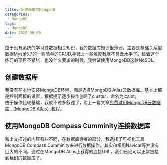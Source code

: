 ```yaml
---
title: 配置简单的MongoDB
categories: 
 - MongoDB
tags:
 - MongoDB
date: 2020-08-09
---
```


由于没有系统的学习过数据相关知识，我的数据库知识很薄弱，主要是基础关系型数据Mysql5.7的一些简单的CRUD,稍微上一些难度我就不具备水平了。趁着这个练习的项目不紧张，也没什么要求的时候，我尝试使用MongoDB这款NoSQL。


## 创建数据库
我没有在本地安装MongoDB环境，而是选择MongoDB Atlas云数据库。基本上都是控制面板的设置，根据提示逐步操作创建了cluster，命名为jcaiot。  
由于操作比较基础，我就不过多叙述了，附上一篇文章[免费试用MongoDB云数据库 （MongoDB Atlas）教程](https://www.cnblogs.com/xybaby/p/9460634.html)。

## 使用MongoDB Compass Cumminity连接数据库
和上文描述的内容有些不同，在数据库连接的部分，我选择了可视化工具MongoDB Compass Cumminity来进行数据操作，其实和常用Navicat等并没有巨大的不同。通过在MongoDB Atlas上获得的连接URL，我们已经可以正常链接到我们的数据库了。